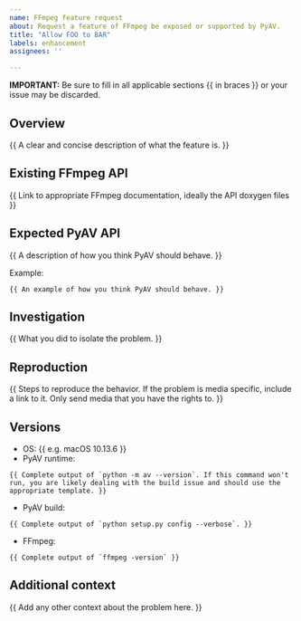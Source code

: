 ```yaml
---
name: FFmpeg feature request
about: Request a feature of FFmpeg be exposed or supported by PyAV.
title: "Allow FOO to BAR"
labels: enhancement
assignees: ''

---
```


**IMPORTANT:** Be sure to fill in all applicable sections {{ in braces }} or your issue may be discarded.


## Overview

{{ A clear and concise description of what the feature is. }}


## Existing FFmpeg API

{{ Link to appropriate FFmpeg documentation, ideally the API doxygen files }}


## Expected PyAV API

{{ A description of how you think PyAV should behave. }}

Example:
```
{{ An example of how you think PyAV should behave. }}
```


## Investigation

{{ What you did to isolate the problem. }}


## Reproduction

{{ Steps to reproduce the behavior. If the problem is media specific, include a link to it. Only send media that you have the rights to. }}


## Versions

- OS: {{ e.g. macOS 10.13.6 }}
- PyAV runtime:
```
{{ Complete output of `python -m av --version`. If this command won't run, you are likely dealing with the build issue and should use the appropriate template. }}
```
- PyAV build:
```
{{ Complete output of `python setup.py config --verbose`. }}
```
- FFmpeg:
```
{{ Complete output of `ffmpeg -version` }}
```


## Additional context

{{ Add any other context about the problem here. }}
